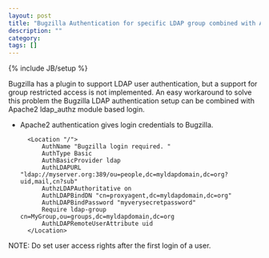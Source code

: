 ```yaml
---
layout: post
title: "Bugzilla Authentication for specific LDAP group combined with Apache LDAP Auth"
description: ""
category: 
tags: []
---
```

{% include JB/setup %}

Bugzilla has a plugin to support LDAP user authentication, but a support for group restricted access is not implemented. 
An easy workaround to solve this problem the Bugzilla LDAP authentication setup can be combined with Apache2 ldap_authz module based login.

* Apache2 authentication gives login credentials to Bugzilla. 
 

        <Location "/">
            AuthName "Bugzilla login required. "
            AuthType Basic
            AuthBasicProvider ldap
            AuthLDAPURL "ldap://myserver.org:389/ou=people,dc=myldapdomain,dc=org?uid,mail,cn?sub"
            AuthzLDAPAuthoritative on
            AuthLDAPBindDN "cn=proxyagent,dc=myldapdomain,dc=org"
            AuthLDAPBindPassword "myverysecretpassword"
            Require ldap-group cn=MyGroup,ou=groups,dc=myldapdomain,dc=org
            AuthLDAPRemoteUserAttribute uid
        </Location>

NOTE: Do set user access rights after the first login of a user.
